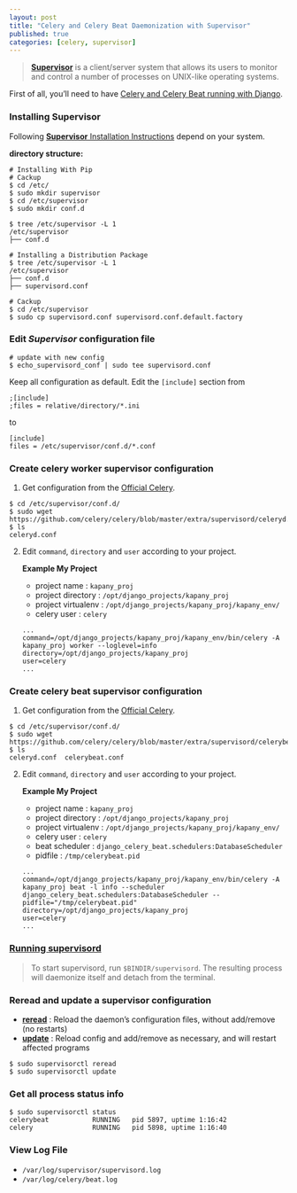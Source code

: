 ```yaml
---
layout: post
title: "Celery and Celery Beat Daemonization with Supervisor"
published: true
categories: [celery, supervisor]
---
```


> **[Supervisor](http://supervisord.org/index.html)** is a client/server system that allows its users to monitor and control a number of processes on UNIX-like operating systems.

First of all, you’ll need to have [Celery and Celery Beat running with Django](https://docs.celeryproject.org/en/latest/django/first-steps-with-django.html).

### Installing Supervisor
Following [**Supervisor** Installation Instructions](http://supervisord.org/installing.html) depend on your system.

**directory structure:**

```shell
# Installing With Pip
# Cackup
$ cd /etc/
$ sudo mkdir supervisor
$ cd /etc/supervisor
$ sudo mkdir conf.d

$ tree /etc/supervisor -L 1
/etc/supervisor
├── conf.d
```

```shell
# Installing a Distribution Package
$ tree /etc/supervisor -L 1
/etc/supervisor
├── conf.d
├── supervisord.conf

# Cackup
$ cd /etc/supervisor
$ sudo cp supervisord.conf supervisord.conf.default.factory
```

### Edit ***Supervisor*** configuration file
```shell
# update with new config
$ echo_supervisord_conf | sudo tee supervisord.conf
```
Keep all configuration as default. Edit the `[include]` section from
```shell
;[include]
;files = relative/directory/*.ini
```
to
```shell
[include]
files = /etc/supervisor/conf.d/*.conf
```

### Create celery worker supervisor configuration
1. Get configuration from the [Official Celery](https://github.com/celery/celery/blob/master/extra/supervisord/celeryd.conf).
```shell
$ cd /etc/supervisor/conf.d/
$ sudo wget https://github.com/celery/celery/blob/master/extra/supervisord/celeryd.conf
$ ls
celeryd.conf
```
2. Edit `command`, `directory` and `user` according to your project.

    **Example My Project**
    * project name : `kapany_proj`
    * project directory : `/opt/django_projects/kapany_proj`
    * project virtualenv : `/opt/django_projects/kapany_proj/kapany_env/`
    * celery user : `celery`

    ```
    ...
    command=/opt/django_projects/kapany_proj/kapany_env/bin/celery -A kapany_proj worker --loglevel=info
    directory=/opt/django_projects/kapany_proj
    user=celery
    ...
    ```

### Create celery beat supervisor configuration
1. Get configuration from the [Official Celery](https://github.com/celery/celery/blob/master/extra/supervisord/celerybeat.conf).
```shell
$ cd /etc/supervisor/conf.d/
$ sudo wget https://github.com/celery/celery/blob/master/extra/supervisord/celerybeat.conf
$ ls
celeryd.conf  celerybeat.conf
```
2. Edit `command`, `directory` and `user` according to your project.

    **Example My Project**
    * project name : `kapany_proj`
    * project directory : `/opt/django_projects/kapany_proj`
    * project virtualenv : `/opt/django_projects/kapany_proj/kapany_env/`
    * celery user : `celery`
    * beat scheduler : `django_celery_beat.schedulers:DatabaseScheduler`
    * pidfile : `/tmp/celerybeat.pid`


    ```
    ...
    command=/opt/django_projects/kapany_proj/kapany_env/bin/celery -A kapany_proj beat -l info --scheduler django_celery_beat.schedulers:DatabaseScheduler --pidfile="/tmp/celerybeat.pid"
    directory=/opt/django_projects/kapany_proj
    user=celery
    ...
    ```

### [Running supervisord](http://supervisord.org/running.html#running-supervisord)
> To start supervisord, run `$BINDIR/supervisord`. The resulting process will daemonize itself and detach from the terminal.


### Reread and update a supervisor configuration
* **[reread](http://supervisord.org/running.html)** : Reload the daemon’s configuration files, without add/remove (no restarts)
* **[update](http://supervisord.org/running.html)** : Reload config and add/remove as necessary, and will restart affected programs

```shell
$ sudo supervisorctl reread
$ sudo supervisorctl update
```

### Get all process status info
```
$ sudo supervisorctl status
celerybeat           RUNNING   pid 5897, uptime 1:16:42
celery               RUNNING   pid 5898, uptime 1:16:40
```

### View Log File

* `/var/log/supervisor/supervisord.log`
* `/var/log/celery/beat.log`
